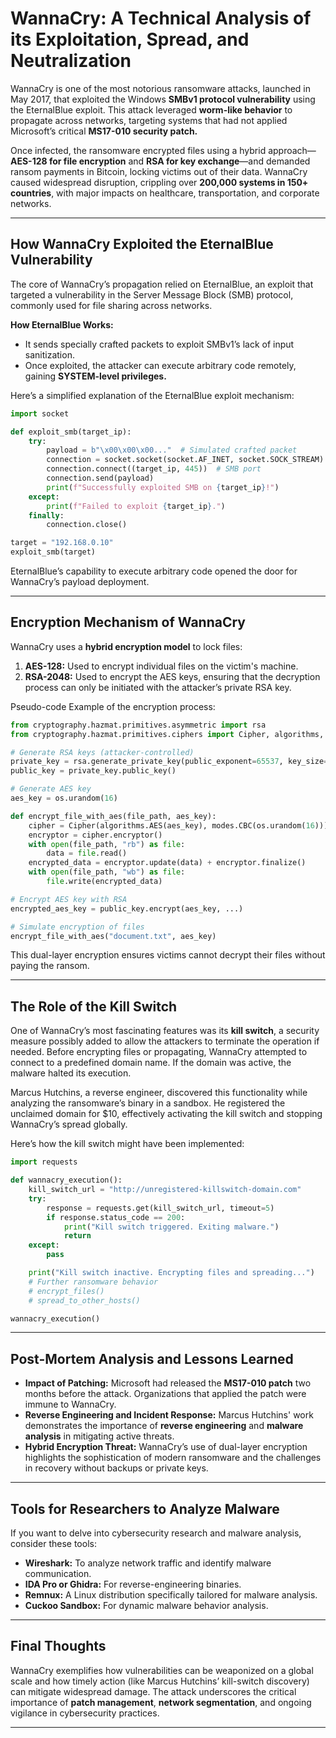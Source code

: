 # WannaCry: A Technical Analysis of its Exploitation, Spread, and Neutralization

WannaCry is one of the most notorious ransomware attacks, launched in May 2017, that exploited the Windows **SMBv1 protocol vulnerability** using the EternalBlue exploit. This attack leveraged **worm-like behavior** to propagate across networks, targeting systems that had not applied Microsoft’s critical **MS17-010 security patch.**

Once infected, the ransomware encrypted files using a hybrid approach—**AES-128 for file encryption** and **RSA for key exchange**—and demanded ransom payments in Bitcoin, locking victims out of their data. WannaCry caused widespread disruption, crippling over **200,000 systems in 150+ countries**, with major impacts on healthcare, transportation, and corporate networks.

----

## How WannaCry Exploited the EternalBlue Vulnerability

The core of WannaCry’s propagation relied on EternalBlue, an exploit that targeted a vulnerability in the Server Message Block (SMB) protocol, commonly used for file sharing across networks.

**How EternalBlue Works:**

- It sends specially crafted packets to exploit SMBv1’s lack of input sanitization.
- Once exploited, the attacker can execute arbitrary code remotely, gaining **SYSTEM-level privileges.**

Here’s a simplified explanation of the EternalBlue exploit mechanism:
  
  ```python
  import socket
  
  def exploit_smb(target_ip):
      try:
          payload = b"\x00\x00\x00..."  # Simulated crafted packet
          connection = socket.socket(socket.AF_INET, socket.SOCK_STREAM)
          connection.connect((target_ip, 445))  # SMB port
          connection.send(payload)
          print(f"Successfully exploited SMB on {target_ip}!")
      except:
          print(f"Failed to exploit {target_ip}.")
      finally:
          connection.close()
  
  target = "192.168.0.10"
  exploit_smb(target)
  ```

EternalBlue’s capability to execute arbitrary code opened the door for WannaCry’s payload deployment.

----

## Encryption Mechanism of WannaCry

WannaCry uses a **hybrid encryption model** to lock files:

1. **AES-128:** Used to encrypt individual files on the victim's machine.
2. **RSA-2048:** Used to encrypt the AES keys, ensuring that the decryption process can only be initiated with the attacker’s private RSA key.

  Pseudo-code Example of the encryption process:
  
  ```python
  from cryptography.hazmat.primitives.asymmetric import rsa
  from cryptography.hazmat.primitives.ciphers import Cipher, algorithms, modes
  
  # Generate RSA keys (attacker-controlled)
  private_key = rsa.generate_private_key(public_exponent=65537, key_size=2048)
  public_key = private_key.public_key()
  
  # Generate AES key
  aes_key = os.urandom(16)
  
  def encrypt_file_with_aes(file_path, aes_key):
      cipher = Cipher(algorithms.AES(aes_key), modes.CBC(os.urandom(16)))
      encryptor = cipher.encryptor()
      with open(file_path, "rb") as file:
          data = file.read()
      encrypted_data = encryptor.update(data) + encryptor.finalize()
      with open(file_path, "wb") as file:
          file.write(encrypted_data)
  
  # Encrypt AES key with RSA
  encrypted_aes_key = public_key.encrypt(aes_key, ...)
  
  # Simulate encryption of files
  encrypt_file_with_aes("document.txt", aes_key)
  ```

This dual-layer encryption ensures victims cannot decrypt their files without paying the ransom.

----

## The Role of the Kill Switch

One of WannaCry’s most fascinating features was its **kill switch**, a security measure possibly added to allow the attackers to terminate the operation if needed. Before encrypting files or propagating, WannaCry attempted to connect to a predefined domain name. If the domain was active, the malware halted its execution.

Marcus Hutchins, a reverse engineer, discovered this functionality while analyzing the ransomware’s binary in a sandbox. He registered the unclaimed domain for $10, effectively activating the kill switch and stopping WannaCry’s spread globally.

Here’s how the kill switch might have been implemented:

```python
import requests

def wannacry_execution():
    kill_switch_url = "http://unregistered-killswitch-domain.com"
    try:
        response = requests.get(kill_switch_url, timeout=5)
        if response.status_code == 200:
            print("Kill switch triggered. Exiting malware.")
            return
    except:
        pass

    print("Kill switch inactive. Encrypting files and spreading...")
    # Further ransomware behavior
    # encrypt_files()
    # spread_to_other_hosts()

wannacry_execution()
```

-----

## Post-Mortem Analysis and Lessons Learned

- **Impact of Patching:** Microsoft had released the **MS17-010 patch** two months before the attack. Organizations that applied the patch were immune to WannaCry.
- **Reverse Engineering and Incident Response:** Marcus Hutchins' work demonstrates the importance of **reverse engineering** and **malware analysis** in mitigating active threats.
- **Hybrid Encryption Threat:** WannaCry’s use of dual-layer encryption highlights the sophistication of modern ransomware and the challenges in recovery without backups or private keys.

-----

## Tools for Researchers to Analyze Malware

If you want to delve into cybersecurity research and malware analysis, consider these tools:

- **Wireshark:** To analyze network traffic and identify malware communication.
- **IDA Pro or Ghidra:** For reverse-engineering binaries.
- **Remnux:** A Linux distribution specifically tailored for malware analysis.
- **Cuckoo Sandbox:** For dynamic malware behavior analysis.

-----

## Final Thoughts

WannaCry exemplifies how vulnerabilities can be weaponized on a global scale and how timely action (like Marcus Hutchins’ kill-switch discovery) can mitigate widespread damage. The attack underscores the critical importance of **patch management**, **network segmentation**, and ongoing vigilance in cybersecurity practices.

----
